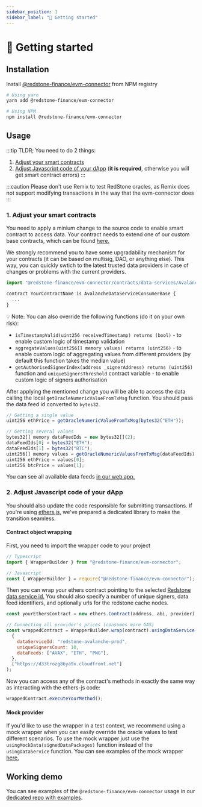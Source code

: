 ```yaml
---
sidebar_position: 1
sidebar_label: "🚀 Getting started"
---
```


# 🚀 Getting started

## Installation

Install [@redstone-finance/evm-connector](https://www.npmjs.com/package/@redstone-finance/evm-connector) from NPM registry

```bash
# Using yarn
yarn add @redstone-finance/evm-connector

# Using NPM
npm install @redstone-finance/evm-connector
```

## Usage

:::tip
TLDR; You need to do 2 things:

1. [Adjust your smart contracts](#1-adjust-your-smart-contracts)
2. [Adjust Javascript code of your dApp](#2-adjust-javascript-code-of-your-dapp) (**it is required**, otherwise you will get smart contract errors)
   :::

:::caution
Please don't use Remix to test RedStone oracles, as Remix does not support modifying transactions in the way that the evm-connector does
:::

### 1. Adjust your smart contracts

You need to apply a minium change to the source code to enable smart contract to access data. Your contract needs to extend one of our custom base contracts, which can be found [here.](https://github.com/redstone-finance/redstone-oracles-monorepo/tree/main/packages/evm-connector/contracts/data-services)

We strongly recommend you to have some upgradability mechanism for your contracts (it can be based on multisig, DAO, or anything else). This way, you can quickly swtich to the latest trusted data providers in case of changes or problems with the current providers.

```js
import "@redstone-finance/evm-connector/contracts/data-services/AvalancheDataServiceConsumerBase.sol";

contract YourContractName is AvalancheDataServiceConsumerBase {
  ...
}
```

💡 Note: You can also override the following functions (do it on your own risk):

- `isTimestampValid(uint256 receivedTimestamp) returns (bool)` - to enable custom logic of timestamp validation
- `aggregateValues(uint256[] memory values) returns (uint256)` - to enable custom logic of aggregating values from different providers (by default this function takes the median value)
- `getAuthorisedSignerIndex(address _signerAddress) returns (uint256)` function and `uniqueSignersThreshold` contract variable - to enable custom logic of signers authorisation

After applying the mentioned change you will be able to access the data calling the local `getOracleNumericValueFromTxMsg` function. You should pass the data feed id converted to `bytes32`.

```js
// Getting a single value
uint256 ethPrice = getOracleNumericValueFromTxMsg(bytes32("ETH"));

// Getting several values
bytes32[] memory dataFeedIds = new bytes32[](2);
dataFeedIds[0] = bytes32("ETH");
dataFeedIds[1] = bytes32("BTC");
uint256[] memory values = getOracleNumericValuesFromTxMsg(dataFeedIds);
uint256 ethPrice = values[0];
uint256 btcPrice = values[1];
```

You can see all available data feeds [in our web app.](https://app.redstone.finance)

### 2. Adjust Javascript code of your dApp

You should also update the code responsible for submitting transactions. If you're using [ethers.js](https://github.com/ethers-io/ethers.js/), we've prepared a dedicated library to make the transition seamless.

#### Contract object wrapping

First, you need to import the wrapper code to your project

```ts
// Typescript
import { WrapperBuilder } from "@redstone-finance/evm-connector";

// Javascript
const { WrapperBuilder } = require("@redstone-finance/evm-connector");
```

Then you can wrap your ethers contract pointing to the selected [Redstone data service id.](https://api.redstone.finance/providers) You should also specify a number of unique signers, data feed identifiers, and optionally urls for the redstone cache nodes.

```js
const yourEthersContract = new ethers.Contract(address, abi, provider);

// Connecting all provider's prices (consumes more GAS)
const wrappedContract = WrapperBuilder.wrap(contract).usingDataService(
  {
    dataServiceId: "redstone-avalanche-prod",
    uniqueSignersCount: 10,
    dataFeeds: ["AVAX", "ETH", "PNG"],
  },
  ["https://d33trozg86ya9x.cloudfront.net"]
);
```

Now you can access any of the contract's methods in exactly the same way as interacting with the ethers-js code:

```js
wrappedContract.executeYourMethod();
```

#### Mock provider

If you'd like to use the wrapper in a test context, we recommend using a mock wrapper when you can easily override the oracle values to test different scenarios. To use the mock wrapper just use the `usingMockData(signedDataPackages)` function instead of the `usingDataService` function. You can see examples of the mock wrapper [here.](https://github.com/redstone-finance/redstone-oracles-monorepo/tree/main/packages/evm-connector/test/mock-wrapper)

## Working demo

You can see examples of the `@redstone-finance/evm-connector` usage in our [dedicated repo with examples](https://github.com/redstone-finance/redstone-evm-examples).

